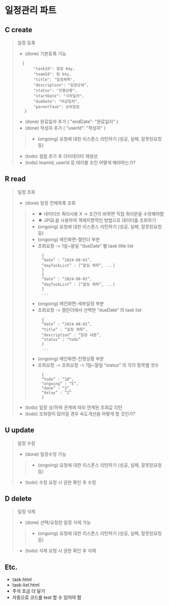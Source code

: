 일정관리 파트
=============

    
C create
------------
> 일정 등록
> - (done) 기본등록 기능
> ```
>   {
>        "taskId": 일정 key,
>        "teamId": 팀 key,
>        "title": "일정제목",
>        "description": "일정상세",
>        "status": "진행상황",
>        "startDate": "시작일자",
>        "dueDate": "마감일자",
>        "parentTask": 상위일정
>    }
> ```
> - (done) 완료일자 추가 ( "endDate": "완료일자" )
> - (done) 작성자 추가 ( "userId": "작성자" )
>> - (ongoing) 요청에 대한 리스폰스 리턴하기 (성공, 실패, 잘못된요청 등)
> - (todo) 컬럼 추가 후 더미데이터 재생성
> - (todo) teamId, userId 등 테이블 조인 어떻게 해야하는가?

    
R read
------------
> 일정 조회
> - (done) 일정 전체목록 조회
>> - ★ 네이티브 쿼리사용 X -> 조건이 바뀌면 직접 쿼리문을 수정해야함
>> - ★ JPQL을 사용하여 객체지향적인 방법으로 데이터를 조회하기
>> - (ongoing) 요청에 대한 리스폰스 리턴하기 (성공, 실패, 잘못된요청 등)
>> - (ongoing) 메인화면-캘린더 부분
>> - 조회요청 -> 1일~말일 “dueDate” 별 task title list
>> ````
>>      {
>>      “date” : “2024-08-01”,
>>      “dayTaskList” : [“할일 제목”, ...]
>>      }
>>      {
>>      “date” : “2024-08-02”,
>>      “dayTaskList” : [“할일 제목”, ...]
>>      }
>>      ...
>> ````
>> - (ongoing) 메인화면-세부일정 부분
>> - 조회요청 -> 캘린더에서 선택한 “dueDate” 의 task list
>> ````
>>      {
>>      “date” : “2024-08-01”,
>>      “title” : “일정 제목”,
>>      “description” : “일정 내용”,
>>      “status” : “todo”
>>      }
>>      ...
>> ````
>> - (ongoing) 메인화면-진행상황 부분
>> - 조회요청 -> 조회요청 -> 1일~말일 “status” 의 각각 항목별 갯수
>> ````
>>      {
>>      “todo” : “10”,
>>      “ongoing” : “5”,
>>      “done” : “3”,
>>      “delay” : “2”
>>      }
>> ````
> - (todo) 일정 상/하위 관계에 따라 연계된 조회값 리턴
> - (todo) 조회량이 많아질 경우 속도개선을 어떻게 할 것인가?

    
U update
------------
> 일정 수정
> - (done) 일정수정 가능
>> - (ongoing) 요청에 대한 리스폰스 리턴하기 (성공, 실패, 잘못된요청 등)
> - (todo) 수정 요청 시 권한 확인 후 수정

    
D delete
------------
> 일정 삭제
> - (done) 선택/요청한 일정 삭제 가능
>> - (ongoing) 요청에 대한 리스폰스 리턴하기 (성공, 실패, 잘못된요청 등)
>- (todo) 삭제 요청 시 권한 확인 후 삭제

    
Etc.
------------
- task.html
- task-list.html
- 주석 조금 더 달기
- 자동으로 코드를 test 할 수 있어야 함